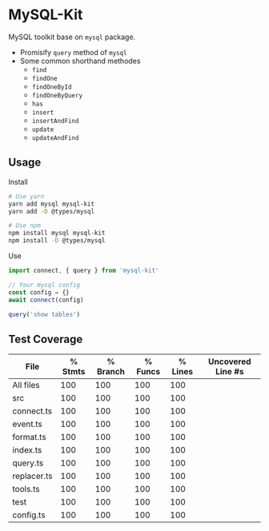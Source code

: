 # MySQL-Kit

MySQL toolkit base on `mysql` package.

- Promisify `query` method of `mysql`
- Some common shorthand methodes
  - `find`
  - `findOne`
  - `findOneById`
  - `findOneByQuery`
  - `has`
  - `insert`
  - `insertAndFind`
  - `update`
  - `updateAndFind`

## Usage

Install

```sh
# Use yarn
yarn add mysql mysql-kit
yarn add -D @types/mysql

# Use npm
npm install mysql mysql-kit
npm install -D @types/mysql
```

Use

```typescript
import connect, { query } from 'mysql-kit'

// Your mysql config
const config = {}
await connect(config)

query('show tables')
```

## Test Coverage

| File        | % Stmts | % Branch | % Funcs | % Lines | Uncovered Line #s |
| ----------- | ------- | -------- | ------- | ------- | ----------------- |
| All files   | 100     | 100      | 100     | 100     |
| src         | 100     | 100      | 100     | 100     |
| connect.ts  | 100     | 100      | 100     | 100     |
| event.ts    | 100     | 100      | 100     | 100     |
| format.ts   | 100     | 100      | 100     | 100     |
| index.ts    | 100     | 100      | 100     | 100     |
| query.ts    | 100     | 100      | 100     | 100     |
| replacer.ts | 100     | 100      | 100     | 100     |
| tools.ts    | 100     | 100      | 100     | 100     |
| test        | 100     | 100      | 100     | 100     |
| config.ts   | 100     | 100      | 100     | 100     |
